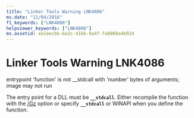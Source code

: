 ```yaml
---
title: "Linker Tools Warning LNK4086"
ms.date: "11/04/2016"
f1_keywords: ["LNK4086"]
helpviewer_keywords: ["LNK4086"]
ms.assetid: ea1eecbb-ba2c-41bb-9a4f-fa0808a4b92d
---
```

# Linker Tools Warning LNK4086

entrypoint 'function' is not __stdcall with 'number' bytes of arguments; image may not run

The entry point for a DLL must be **`__stdcall`**. Either recompile the function with the [/Gz](../../build/reference/gd-gr-gv-gz-calling-convention.md) option or specify **`__stdcall`** or WINAPI when you define the function.
